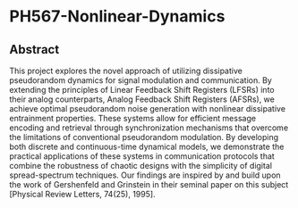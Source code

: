 # PH567-Nonlinear-Dynamics
## Abstract
This project explores the novel approach of utilizing dissipative pseudorandom dynamics for signal modulation and communication. By extending the principles of Linear Feedback Shift Registers (LFSRs) into their analog counterparts, Analog Feedback Shift Registers (AFSRs), we achieve optimal pseudorandom noise generation with nonlinear dissipative entrainment properties. These systems allow for efficient message encoding and retrieval through synchronization mechanisms that overcome the limitations of conventional pseudorandom modulation. By developing both discrete and continuous-time dynamical models, we demonstrate the practical applications of these systems in communication protocols that combine the robustness of chaotic designs with the simplicity of digital spread-spectrum techniques. Our findings are inspired by and build upon the work of Gershenfeld and Grinstein in their seminal paper on this subject [Physical Review Letters, 74(25), 1995].
